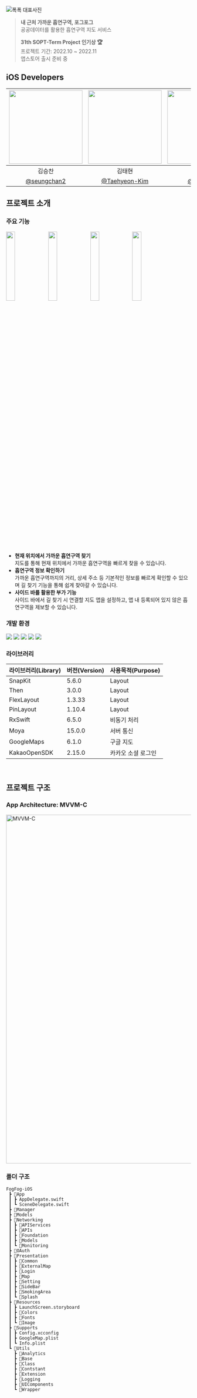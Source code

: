 ![폭폭 대표사진](https://github.com/TeamFogFog/FogFog-iOS/assets/63277563/d36deffe-2dd5-415d-bc60-bba1c7da6e50)
> **내 근처 가까운 흡연구역, 포그포그**   
> 공공데이터를 활용한 흡연구역 지도 서비스
>
> **31th SOPT-Term Project 인기상 🏆**    
> 프로젝트 기간: 2022.10 ~ 2022.11    
> 앱스토어 출시 준비 중

## iOS Developers
<img src="https://github.com/TeamFogFog/FogFog-iOS/assets/63277563/e694b13e-92e8-460f-915a-b33e48e93941" width="200"> | <img src="https://github.com/TeamFogFog/FogFog-iOS/assets/63277563/0f5e7272-0642-45b1-9dcd-3f386f5a5bc1" width="200"> | <img src="https://github.com/TeamFogFog/FogFog-iOS/assets/63277563/9ea75f32-3315-4d8a-948f-7ae57fb563c1" width="200"> |
 :---------:|:----------:|:---------:|
 김승찬 | 김태현 | 최은주
 [@seungchan2](https://github.com/seungchan2) | [@Taehyeon-Kim](https://github.com/Taehyeon-Kim) | [@jane1choi](https://github.com/jane1choi) | 

## 프로젝트 소개
### 주요 기능
<p align="left" width="100%">
 <img src="https://github.com/TeamFogFog/FogFog-iOS/assets/63277563/eb1f8d52-8d36-4d3c-8269-f3bded5e3b9e.jpg" width="22%"> 
 <img src="https://github.com/TeamFogFog/FogFog-iOS/assets/63277563/64c7e954-ea20-43cc-9ce9-76971caff968.jpg" width="22%"> 
 <img src="https://github.com/TeamFogFog/FogFog-iOS/assets/63277563/cbd19d84-c1b2-4afc-a4c5-c83d070579a4.jpg" width="22%"> 
 <img src="https://github.com/TeamFogFog/FogFog-iOS/assets/63277563/c2416b69-ebee-4b49-a513-dd35ce8b2cf6.jpg" width="22%">
</p>

- **현재 위치에서 가까운 흡연구역 찾기**   
  지도를 통해 현재 위치에서 가까운 흡연구역을 빠르게 찾을 수 있습니다.
- **흡연구역 정보 확인하기**   
  가까운 흡연구역까지의 거리, 상세 주소 등 기본적인 정보를 빠르게 확인할 수 있으며 길 찾기 기능을 통해 쉽게 찾아갈 수 있습니다.
- **사이드 바를 활용한 부가 기능**    
  사이드 바에서 길 찾기 시 연결할 지도 앱을 설정하고, 앱 내 등록되어 있지 않은 흡연구역을 제보할 수 있습니다.

### 개발 환경
<p align="left">
<img src ="https://img.shields.io/badge/Swift-5.7-ff69b4">
<img src ="https://img.shields.io/badge/Xcode-14.0-blue">
<img src ="https://img.shields.io/badge/iOS-15.5-orange">
<img src ="https://img.shields.io/badge/SPM-0.6.0-green">
<img src ="https://img.shields.io/badge/CocoaPods-1.11.3-yellow">
<br>

### 라이브러리
| 라이브러리(Library) | 버전(Version) | 사용목적(Purpose) |
|:---|:----------|:---|
| SnapKit| 5.6.0 | Layout |
| Then | 3.0.0 | Layout |
| FlexLayout| 1.3.33 | Layout |
| PinLayout| 1.10.4 | Layout |
| RxSwift | 6.5.0 | 비동기 처리 |
| Moya| 15.0.0 | 서버 통신 |
| GoogleMaps| 6.1.0 | 구글 지도 |
| KakaoOpenSDK| 2.15.0 | 카카오 소셜 로그인 |
<br>

## 프로젝트 구조
### App Architecture: MVVM-C
<img width="950" alt="MVVM-C" src="https://github.com/TeamFogFog/FogFog-iOS/assets/63277563/4b6c561b-5ba1-4029-be48-eebddc3ae4b1">

### 폴더 구조
```
FogFog-iOS
 ┣ 📂App
 ┃ ┣ AppDelegate.swift
 ┃ ┗ SceneDelegate.swift
 ┣ 📂Manager
 ┣ 📂Models
 ┣ 📂Networking
 ┃ ┣ 📂APIServices
 ┃ ┣ 📂APIs
 ┃ ┣ 📂Foundation
 ┃ ┣ 📂Models
 ┃ ┗ 📂Monitoring
 ┣ 📂OAuth
 ┣ 📂Presentation
 ┃ ┣ 📂Common
 ┃ ┣ 📂ExternalMap
 ┃ ┣ 📂Login
 ┃ ┣ 📂Map
 ┃ ┣ 📂Setting
 ┃ ┣ 📂SideBar
 ┃ ┣ 📂SmokingArea
 ┃ ┗ 📂Splash
 ┣ 📂Resources
 ┃ ┣ LaunchScreen.storyboard
 ┃ ┣ 📂Colors
 ┃ ┣ 📂Fonts
 ┃ ┗ 📂Image
 ┣ 📂Supports
 ┃ ┣ Config.xcconfig
 ┃ ┣ GoogleMap.plist
 ┃ ┗ Info.plist
 ┗ 📂Utils
   ┣ 📂Analytics
   ┣ 📂Base
   ┣ 📂Class
   ┣ 📂Contstant
   ┣ 📂Extension
   ┣ 📂Logging
   ┣ 📂UIComponents
   ┗ 📂Wrapper
```
